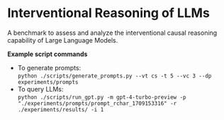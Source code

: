# Interventional Reasoning of LLMs
A benchmark to assess and analyze the interventional causal reasoning capability of Large Language Models.


**Example script commands** 
* To generate prompts: \
`python ./scripts/generate_prompts.py --vt cs -t 5 --vc 3 --dp experiments/prompts`
* To query LLMs: \
`python ./scripts/run_gpt.py -m gpt-4-turbo-preview -p "./experiments/prompts/prompt_rchar_1709153316" -r ./experiments/results/ -i 1`
